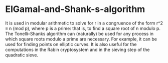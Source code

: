 # ElGamal-and-Shank-s-algorithm
It is used in modular arithmetic to solve for r in a congruence of the form r^2 ≡ n (mod p), where p is a prime: that is, to find a square root of n modulo p. The Tonelli–Shanks algorithm can (naturally) be used for any process in which square roots modulo a prime are necessary. For example, it can be used for finding points on elliptic curves. It is also useful for the computations in the Rabin cryptosystem and in the sieving step of the quadratic sieve.
